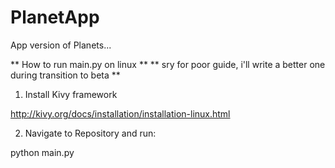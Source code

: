 # PlanetApp
App version of Planets...

** How to run main.py on linux **
** sry for poor guide, i'll write a better one during transition to beta **

1) Install Kivy framework

http://kivy.org/docs/installation/installation-linux.html

2) Navigate to Repository and run:

python main.py
